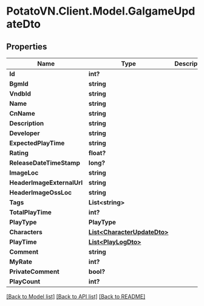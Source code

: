 # PotatoVN.Client.Model.GalgameUpdateDto

## Properties

Name | Type | Description | Notes
------------ | ------------- | ------------- | -------------
**Id** | **int?** |  | [optional] 
**BgmId** | **string** |  | [optional] 
**VndbId** | **string** |  | [optional] 
**Name** | **string** |  | [optional] 
**CnName** | **string** |  | [optional] 
**Description** | **string** |  | [optional] 
**Developer** | **string** |  | [optional] 
**ExpectedPlayTime** | **string** |  | [optional] 
**Rating** | **float?** |  | [optional] 
**ReleaseDateTimeStamp** | **long?** |  | [optional] 
**ImageLoc** | **string** |  | [optional] 
**HeaderImageExternalUrl** | **string** |  | [optional] 
**HeaderImageOssLoc** | **string** |  | [optional] 
**Tags** | **List&lt;string&gt;** |  | [optional] 
**TotalPlayTime** | **int?** |  | [optional] 
**PlayType** | **PlayType** |  | [optional] 
**Characters** | [**List&lt;CharacterUpdateDto&gt;**](CharacterUpdateDto.md) |  | [optional] 
**PlayTime** | [**List&lt;PlayLogDto&gt;**](PlayLogDto.md) |  | [optional] 
**Comment** | **string** |  | [optional] 
**MyRate** | **int?** |  | [optional] 
**PrivateComment** | **bool?** |  | [optional] 
**PlayCount** | **int?** |  | [optional] 

[[Back to Model list]](../README.md#documentation-for-models) [[Back to API list]](../README.md#documentation-for-api-endpoints) [[Back to README]](../README.md)

